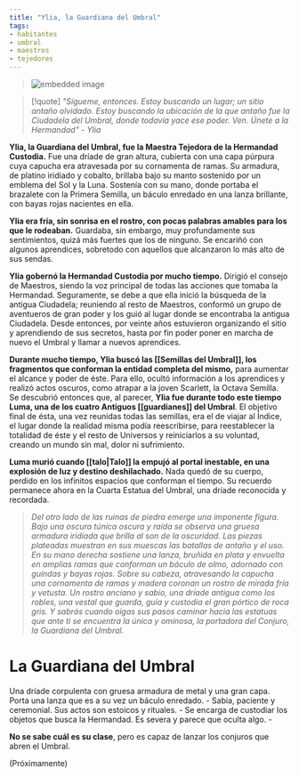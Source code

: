 ```yaml
---
title: "Ylia, la Guardiana del Umbral"
tags:
- habitantes
- umbral
- maestros
- tejedores
---
```

> ![embedded image](https://assets.legendkeeper.com/d0454630-d342-4e76-a3d4-b7759be7d542.jpg "Attachment")
>

>[!quote]
>_"Sígueme, entonces. Estoy buscando un lugar; un sitio antaño olvidado. Estoy buscando la ubicación de la que antaño fue la Ciudadela del Umbral, donde todavía yace ese poder. Ven. Únete a la Hermandad" - Ylia_

**Ylia, la Guardiana del Umbral, fue la Maestra Tejedora de la Hermandad Custodia.** Fue una dríade de gran altura, cubierta con una capa púrpura cuya capucha era atravesada por su cornamenta de ramas. Su armadura, de platino iridiado y cobalto, brillaba bajo su manto sostenido por un emblema del Sol y la Luna. Sostenía con su mano, donde portaba el brazalete con la Primera Semilla, un báculo enredado en una lanza brillante, con bayas rojas nacientes en ella.

**Ylia era fría, sin sonrisa en el rostro, con pocas palabras amables para los que le rodeaban.** Guardaba, sin embargo, muy profundamente sus sentimientos, quizá más fuertes que los de ninguno. Se encariñó con algunos aprendices, sobretodo con aquellos que alcanzaron lo más alto de sus sendas.

**Ylia gobernó la Hermandad Custodia por mucho tiempo.** Dirigió el consejo de Maestros, siendo la voz principal de todas las acciones que tomaba la Hermandad. Seguramente, se debe a que ella inició la búsqueda de la antigua Ciudadela; reuniendo al resto de Maestros, conformó un grupo de aventueros de gran poder y los guió al lugar donde se encontraba la antigua Ciudadela. Desde entonces, por veinte años estuvieron organizando el sitio y aprendiendo de sus secretos, hasta por fin poder poner en marcha de nuevo el Umbral y llamar a nuevos aprendices.

**Durante mucho tiempo, Ylia buscó las [[Semillas del Umbral]], los fragmentos que conforman la entidad completa del mismo,** para aumentar el alcance y poder de éste. Para ello, ocultó información a los aprendices y realizó actos oscuros, como atrapar a la joven Scarlett, la Octava Semilla. Se descubrió entonces que, al parecer, **Ylia fue durante todo este tiempo Luma, una de los cuatro Antiguos [[guardianes]] del Umbral**. El objetivo final de ésta, una vez reunidas todas las semillas, era el de viajar al Índice, el lugar donde la realidad misma podía reescribirse, para reestablecer la totalidad de éste y el resto de Universos y reiniciarlos a su voluntad, creando un mundo sin mal, dolor ni sufrimiento.

**Luma murió cuando [[talo|Talo]] la empujó al portal inestable, en una explosión de luz y destino deshilachado.** Nada quedó de su cuerpo, perdido en los infinitos espacios que conforman el tiempo. Su recuerdo permanece ahora en la Cuarta Estatua del Umbral, una dríade reconocida y recordada.

> _Del otro lado de las ruinas de piedra emerge una imponente figura. Bajo una oscura túnica oscura y raída se observa una gruesa armadura iridiada que brilla al son de la oscuridad. Las piezas plateadas muestran en sus muescas las batallas de antaño y el uso. En su mano derecha sostiene una lanza, bruñida en plata y envuelta en amplias ramas que conforman un báculo de olmo, adornado con guindas y bayas rojas. Sobre su cabeza, atravesando la capucha una cornamenta de ramas y madera coronan un rostro de mirada fría y vetusta. Un rostro anciano y sabio, una dríade antigua como los robles, una vestal que guarda, guía y custodia el gran pórtico de roca gris. Y sabrás cuando oigas sus pasos caminar hacia las estatuas que ante ti se encuentra la única y ominosa, la portadora del Conjuro, la Guardiana del Umbral._

# La Guardiana del Umbral

Una dríade corpulenta con gruesa armadura de metal y una gran capa. Porta una lanza que es a su vez un báculo enredado. - Sabia, paciente y ceremonial. Sus actos son estoicos y rituales. - Se encarga de custodiar los objetos que busca la Hermandad. Es severa y parece que oculta algo. -

**No se sabe cuál es su clase**, pero es capaz de lanzar los conjuros que abren el Umbral.

(Próximamente)